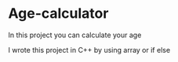 # Age-calculator
In this project you can calculate your age

I wrote this project in C++ by using array or if else

